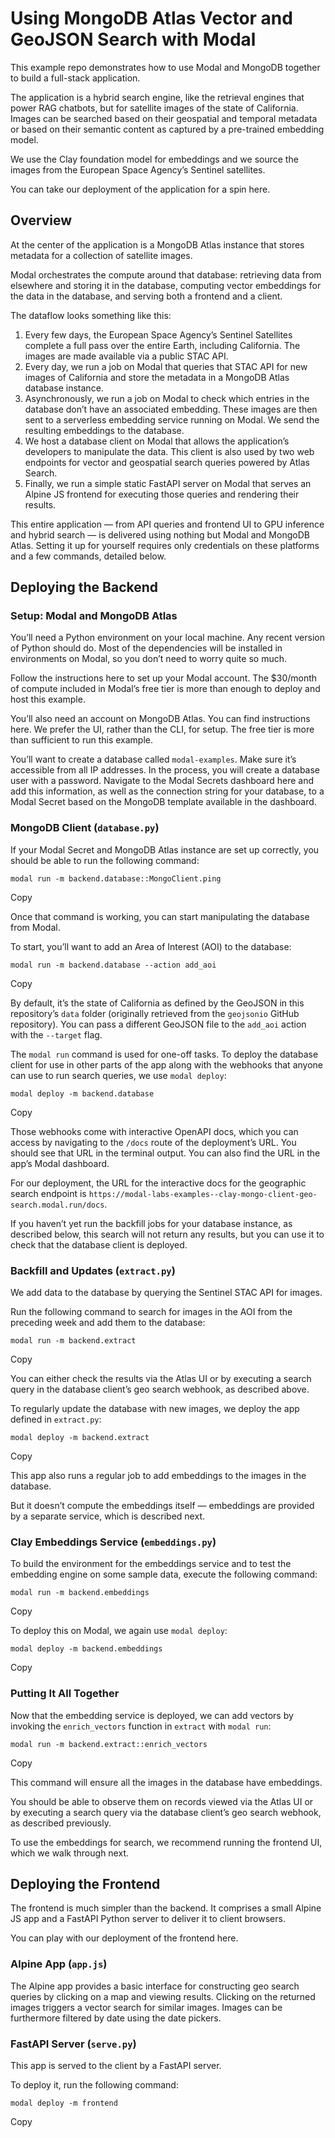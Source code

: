 # Using MongoDB Atlas Vector and GeoJSON Search with Modal

This example repo demonstrates how to use Modal and MongoDB together to build
a full-stack application.

The application is a hybrid search engine, like the retrieval engines that
power RAG chatbots, but for satellite images of the state of California.
Images can be searched based on their geospatial and temporal metadata or
based on their semantic content as captured by a pre-trained embedding model.

We use the Clay foundation model for embeddings and we source the images from
the European Space Agency’s Sentinel satellites.

You can take our deployment of the application for a spin here.

## Overview

At the center of the application is a MongoDB Atlas instance that stores
metadata for a collection of satellite images.

Modal orchestrates the compute around that database: retrieving data from
elsewhere and storing it in the database, computing vector embeddings for the
data in the database, and serving both a frontend and a client.

The dataflow looks something like this:

  1. Every few days, the European Space Agency’s Sentinel Satellites complete a full pass over the entire Earth, including California. The images are made available via a public STAC API.
  2. Every day, we run a job on Modal that queries that STAC API for new images of California and store the metadata in a MongoDB Atlas database instance.
  3. Asynchronously, we run a job on Modal to check which entries in the database don’t have an associated embedding. These images are then sent to a serverless embedding service running on Modal. We send the resulting embeddings to the database.
  4. We host a database client on Modal that allows the application’s developers to manipulate the data. This client is also used by two web endpoints for vector and geospatial search queries powered by Atlas Search.
  5. Finally, we run a simple static FastAPI server on Modal that serves an Alpine JS frontend for executing those queries and rendering their results.

This entire application — from API queries and frontend UI to GPU inference
and hybrid search — is delivered using nothing but Modal and MongoDB Atlas.
Setting it up for yourself requires only credentials on these platforms and a
few commands, detailed below.

## Deploying the Backend

### Setup: Modal and MongoDB Atlas

You’ll need a Python environment on your local machine. Any recent version of
Python should do. Most of the dependencies will be installed in environments
on Modal, so you don’t need to worry quite so much.

Follow the instructions here to set up your Modal account. The $30/month of
compute included in Modal’s free tier is more than enough to deploy and host
this example.

You’ll also need an account on MongoDB Atlas. You can find instructions here.
We prefer the UI, rather than the CLI, for setup. The free tier is more than
sufficient to run this example.

You’ll want to create a database called `modal-examples`. Make sure it’s
accessible from all IP addresses. In the process, you will create a database
user with a password. Navigate to the Modal Secrets dashboard here and add
this information, as well as the connection string for your database, to a
Modal Secret based on the MongoDB template available in the dashboard.

### MongoDB Client (`database.py`)

If your Modal Secret and MongoDB Atlas instance are set up correctly, you
should be able to run the following command:

    
    
    modal run -m backend.database::MongoClient.ping

Copy

Once that command is working, you can start manipulating the database from
Modal.

To start, you’ll want to add an Area of Interest (AOI) to the database:

    
    
    modal run -m backend.database --action add_aoi

Copy

By default, it’s the state of California as defined by the GeoJSON in this
repository’s `data` folder (originally retrieved from the `geojsonio` GitHub
repository). You can pass a different GeoJSON file to the `add_aoi` action
with the `--target` flag.

The `modal run` command is used for one-off tasks. To deploy the database
client for use in other parts of the app along with the webhooks that anyone
can use to run search queries, we use `modal deploy`:

    
    
    modal deploy -m backend.database

Copy

Those webhooks come with interactive OpenAPI docs, which you can access by
navigating to the `/docs` route of the deployment’s URL. You should see that
URL in the terminal output. You can also find the URL in the app’s Modal
dashboard.

For our deployment, the URL for the interactive docs for the geographic search
endpoint is `https://modal-labs-examples--clay-mongo-client-geo-
search.modal.run/docs`.

If you haven’t yet run the backfill jobs for your database instance, as
described below, this search will not return any results, but you can use it
to check that the database client is deployed.

### Backfill and Updates (`extract.py`)

We add data to the database by querying the Sentinel STAC API for images.

Run the following command to search for images in the AOI from the preceding
week and add them to the database:

    
    
    modal run -m backend.extract

Copy

You can either check the results via the Atlas UI or by executing a search
query in the database client’s geo search webhook, as described above.

To regularly update the database with new images, we deploy the app defined in
`extract.py`:

    
    
    modal deploy -m backend.extract

Copy

This app also runs a regular job to add embeddings to the images in the
database.

But it doesn’t compute the embeddings itself — embeddings are provided by a
separate service, which is described next.

### Clay Embeddings Service (`embeddings.py`)

To build the environment for the embeddings service and to test the embedding
engine on some sample data, execute the following command:

    
    
    modal run -m backend.embeddings

Copy

To deploy this on Modal, we again use `modal deploy`:

    
    
    modal deploy -m backend.embeddings

Copy

### Putting It All Together

Now that the embedding service is deployed, we can add vectors by invoking the
`enrich_vectors` function in `extract` with `modal run`:

    
    
    modal run -m backend.extract::enrich_vectors

Copy

This command will ensure all the images in the database have embeddings.

You should be able to observe them on records viewed via the Atlas UI or by
executing a search query via the database client’s geo search webhook, as
described previously.

To use the embeddings for search, we recommend running the frontend UI, which
we walk through next.

## Deploying the Frontend

The frontend is much simpler than the backend. It comprises a small Alpine JS
app and a FastAPI Python server to deliver it to client browsers.

You can play with our deployment of the frontend here.

### Alpine App (`app.js`)

The Alpine app provides a basic interface for constructing geo search queries
by clicking on a map and viewing results. Clicking on the returned images
triggers a vector search for similar images. Images can be furthermore
filtered by date using the date pickers.

### FastAPI Server (`serve.py`)

This app is served to the client by a FastAPI server.

To deploy it, run the following command:

    
    
    modal deploy -m frontend

Copy

